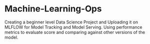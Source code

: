 # Machine-Learning-Ops

Creating a beginner level Data Science Project and Uploading it on MLFLOW for Model Tracking and Model Serving.
Using performance metrics to evaluate score and comparing against other versions of the model.

